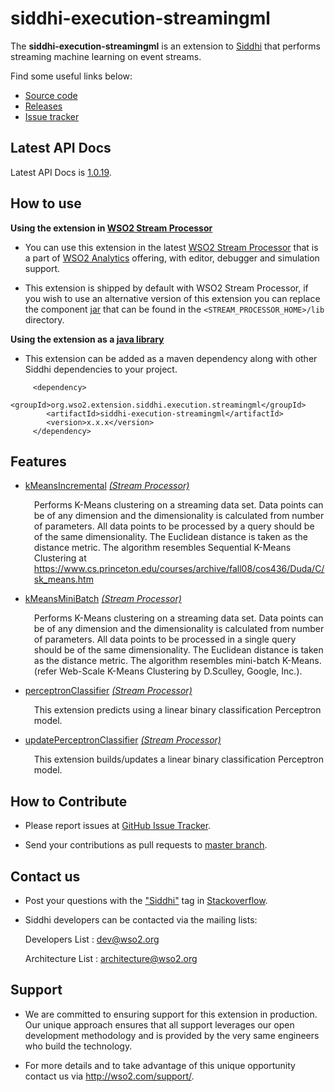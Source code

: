 # siddhi-execution-streamingml
The **siddhi-execution-streamingml** is an extension to <a target="_blank" href="https://wso2.github
.io/siddhi">Siddhi</a>  that performs streaming machine learning on event streams.

Find some useful links below:
* <a target="_blank" href="https://github.com/wso2-extensions/siddhi-execution-streamingml">Source code</a>
* <a target="_blank" href="https://github.com/wso2-extensions/siddhi-execution-streamingml/releases">Releases</a>
* <a target="_blank" href="https://github.com/wso2-extensions/siddhi-execution-streamingml/issues">Issue tracker</a>

## Latest API Docs

Latest API Docs is <a target="_blank" href="https://wso2-extensions.github.io/siddhi-execution-streamingml/api/1.0.19">1.0.19</a>.

## How to use 

**Using the extension in <a target="_blank" href="https://github.com/wso2/product-sp">WSO2 Stream Processor</a>**

* You can use this extension in the latest <a target="_blank" href="https://github.com/wso2/product-sp/releases">WSO2 Stream Processor</a> that is a part of <a target="_blank" href="http://wso2.com/analytics?utm_source=gitanalytics&utm_campaign=gitanalytics_Jul17">WSO2 Analytics</a> offering, with editor, debugger and simulation support. 

* This extension is shipped by default with WSO2 Stream Processor, if you wish to use an alternative version of this extension you can replace the component <a target="_blank" href="https://https://github.com/wso2-extensions/siddhi-execution-streamingml/releases">jar</a> that can be found in the `<STREAM_PROCESSOR_HOME>/lib` directory.

**Using the extension as a <a target="_blank" href="https://wso2.github.io/siddhi/documentation/running-as-a-java-library">java library</a>**

* This extension can be added as a maven dependency along with other Siddhi dependencies to your project.

```
     <dependency>
        <groupId>org.wso2.extension.siddhi.execution.streamingml</groupId>
        <artifactId>siddhi-execution-streamingml</artifactId>
        <version>x.x.x</version>
     </dependency>
```

## Features

* <a target="_blank" href="https://wso2-extensions.github.io/siddhi-execution-streamingml/api/1.0.19/#kmeansincremental-stream-processor">kMeansIncremental</a> *<a target="_blank" href="https://wso2.github.io/siddhi/documentation/siddhi-4.0/#stream-processor">(Stream Processor)</a>*<br><div style="padding-left: 1em;"><p>Performs K-Means clustering on a streaming data set. Data points can be of any dimension and the dimensionality is calculated from number of parameters. All data points to be processed by a query should be of the same dimensionality. The Euclidean distance is taken as the distance metric. The algorithm resembles Sequential K-Means Clustering at https://www.cs.princeton.edu/courses/archive/fall08/cos436/Duda/C/sk_means.htm </p></div>
* <a target="_blank" href="https://wso2-extensions.github.io/siddhi-execution-streamingml/api/1.0.19/#kmeansminibatch-stream-processor">kMeansMiniBatch</a> *<a target="_blank" href="https://wso2.github.io/siddhi/documentation/siddhi-4.0/#stream-processor">(Stream Processor)</a>*<br><div style="padding-left: 1em;"><p>Performs K-Means clustering on a streaming data set. Data points can be of any dimension and the dimensionality is calculated from number of parameters. All data points to be processed in a single query should be of the same dimensionality. The Euclidean distance is taken as the distance metric. The algorithm resembles mini-batch K-Means. (refer Web-Scale K-Means Clustering by D.Sculley, Google, Inc.). </p></div>
* <a target="_blank" href="https://wso2-extensions.github.io/siddhi-execution-streamingml/api/1.0.19/#perceptronclassifier-stream-processor">perceptronClassifier</a> *<a target="_blank" href="https://wso2.github.io/siddhi/documentation/siddhi-4.0/#stream-processor">(Stream Processor)</a>*<br><div style="padding-left: 1em;"><p>This extension predicts using a linear binary classification Perceptron model.</p></div>
* <a target="_blank" href="https://wso2-extensions.github.io/siddhi-execution-streamingml/api/1.0.19/#updateperceptronclassifier-stream-processor">updatePerceptronClassifier</a> *<a target="_blank" href="https://wso2.github.io/siddhi/documentation/siddhi-4.0/#stream-processor">(Stream Processor)</a>*<br><div style="padding-left: 1em;"><p>This extension builds/updates a linear binary classification Perceptron model.</p></div>

## How to Contribute
 
  * Please report issues at <a target="_blank" href="https://github.com/wso2-extensions/siddhi-execution-streamingml/issues">GitHub Issue Tracker</a>.
  
  * Send your contributions as pull requests to <a target="_blank" href="https://github.com/wso2-extensions/siddhi-execution-streamingml/tree/master">master branch</a>. 
 
## Contact us 

 * Post your questions with the <a target="_blank" href="http://stackoverflow.com/search?q=siddhi">"Siddhi"</a> tag in <a target="_blank" href="http://stackoverflow.com/search?q=siddhi">Stackoverflow</a>. 
 
 * Siddhi developers can be contacted via the mailing lists:
 
    Developers List   : [dev@wso2.org](mailto:dev@wso2.org)
    
    Architecture List : [architecture@wso2.org](mailto:architecture@wso2.org)
 
## Support 

* We are committed to ensuring support for this extension in production. Our unique approach ensures that all support leverages our open development methodology and is provided by the very same engineers who build the technology. 

* For more details and to take advantage of this unique opportunity contact us via <a target="_blank" href="http://wso2.com/support?utm_source=gitanalytics&utm_campaign=gitanalytics_Jul17">http://wso2.com/support/</a>. 
